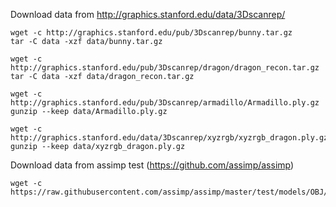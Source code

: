 Download data from http://graphics.stanford.edu/data/3Dscanrep/

```
wget -c http://graphics.stanford.edu/pub/3Dscanrep/bunny.tar.gz
tar -C data -xzf data/bunny.tar.gz

wget -c http://graphics.stanford.edu/pub/3Dscanrep/dragon/dragon_recon.tar.gz
tar -C data -xzf data/dragon_recon.tar.gz

wget -c http://graphics.stanford.edu/pub/3Dscanrep/armadillo/Armadillo.ply.gz
gunzip --keep data/Armadillo.ply.gz

wget -c http://graphics.stanford.edu/data/3Dscanrep/xyzrgb/xyzrgb_dragon.ply.gz
gunzip --keep data/xyzrgb_dragon.ply.gz
```

Download data from assimp test (https://github.com/assimp/assimp)

```
wget -c https://raw.githubusercontent.com/assimp/assimp/master/test/models/OBJ/spider.obj
```
